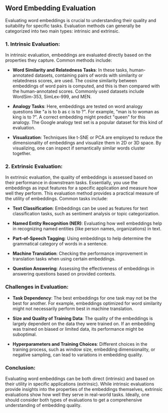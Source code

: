 ## Word Embedding Evaluation

Evaluating word embeddings is crucial to understanding their quality and suitability for specific tasks. Evaluation methods can generally be categorized into two main types: intrinsic and extrinsic.

### 1. **Intrinsic Evaluation**:
In intrinsic evaluation, embeddings are evaluated directly based on the properties they capture. Common methods include:

- **Word Similarity and Relatedness Tasks**: In these tasks, human-annotated datasets, containing pairs of words with similarity or relatedness scores, are used. The cosine similarity between embeddings of word pairs is computed, and this is then compared with the human-annotated scores. Commonly used datasets include WordSim-353, SimLex-999, and MEN.

- **Analogy Tasks**: Here, embeddings are tested on word analogy questions like "a is to b as c is to ?". For example, "man is to woman as king is to ?". A correct embedding might predict "queen" for this analogy. The Google analogy test set is a popular dataset for this kind of evaluation.

- **Visualization**: Techniques like t-SNE or PCA are employed to reduce the dimensionality of embeddings and visualize them in 2D or 3D space. By visualizing, one can inspect if semantically similar words cluster together.

### 2. **Extrinsic Evaluation**:
In extrinsic evaluation, the quality of embeddings is assessed based on their performance in downstream tasks. Essentially, you use the embeddings as input features for a specific application and measure how well they perform. This evaluation method provides a practical measure of the utility of embeddings. Common tasks include:

- **Text Classification**: Embeddings can be used as features for text classification tasks, such as sentiment analysis or topic categorization.

- **Named Entity Recognition (NER)**: Evaluating how well embeddings help in recognizing named entities (like person names, organizations) in text.

- **Part-of-Speech Tagging**: Using embeddings to help determine the grammatical category of words in a sentence.

- **Machine Translation**: Checking the performance improvement in translation tasks when using certain embeddings.

- **Question Answering**: Assessing the effectiveness of embeddings in answering questions based on provided contexts.

### Challenges in Evaluation:

- **Task Dependency**: The best embeddings for one task may not be the best for another. For example, embeddings optimized for word similarity might not necessarily perform best in machine translation.

- **Size and Quality of Training Data**: The quality of the embeddings is largely dependent on the data they were trained on. If an embedding was trained on biased or limited data, its performance might be suboptimal.

- **Hyperparameters and Training Choices**: Different choices in the training process, such as window size, embedding dimensionality, or negative sampling, can lead to variations in embedding quality.

### Conclusion:

Evaluating word embeddings can be both direct (intrinsic) and based on their utility in specific applications (extrinsic). While intrinsic evaluations provide insights into the properties of the embeddings themselves, extrinsic evaluations show how well they serve in real-world tasks. Ideally, one should consider both types of evaluations to get a comprehensive understanding of embedding quality.